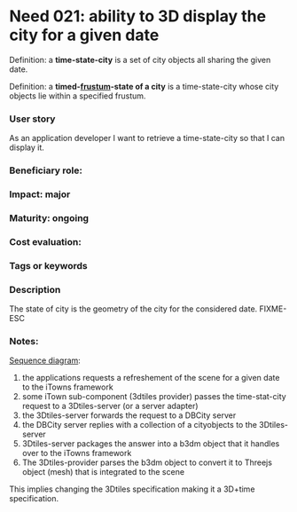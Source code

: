 # Need 021: ability to 3D display the city for a given date 

Definition: a **time-state-city** is a set of city objects all sharing the given date.

Definition: a **timed-[frustum](https://en.wikipedia.org/wiki/Frustum)-state of a city** 
is a time-state-city whose city objects lie within a specified frustum.

### User story
As an application developer I want to retrieve a time-state-city so that I can display it.

### Beneficiary role:

### Impact: major

### Maturity: ongoing

### Cost evaluation:

### Tags or keywords

### Description
The state of city is the geometry of the city for the considered date.
FIXME-ESC

### Notes:
[Sequence diagram](https://en.wikipedia.org/wiki/Sequence_diagram):
 1. the applications requests a refreshement of the scene for a given date to the iTowns framework 
 2. some iTown sub-component (3dtiles provider) passes the time-stat-city request to a 3Dtiles-server (or a server adapter)
 3. the 3Dtiles-server forwards the request to a DBCity server
 3. the DBCity server replies with a collection of a cityobjects to the 3Dtiles-server
 4. 3Dtiles-server packages the answer into a b3dm object that it handles 
    over to the iTowns framework
 5. The 3Dtiles-provider parses the b3dm object to convert it to Threejs object (mesh) 
    that is integrated to the scene
    
This implies changing the 3Dtiles specification making it a 3D+time specification.
